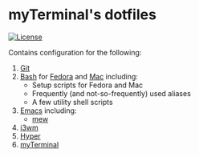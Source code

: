 # myTerminal's dotfiles

[![License](https://img.shields.io/badge/LICENSE-GPL%20v3.0-blue.svg)](https://www.gnu.org/licenses/gpl.html)

Contains configuration for the following:

1. [Git](https://git-scm.com)
2. [Bash](https://www.gnu.org/software/bash) for [Fedora](https://getfedora.org) and [Mac](https://www.apple.com/macos) including:
    - Setup scripts for Fedora and Mac
    - Frequently (and not-so-frequently) used aliases
    - A few utility shell scripts
3. [Emacs](https://www.gnu.org/software/emacs) including:
    - [mew](https://www.mew.org)
4. [i3wm](https://i3wm.org)
5. [Hyper](https://hyper.is)
6. [myTerminal](https://github.com/myTerminal/myterminal)
